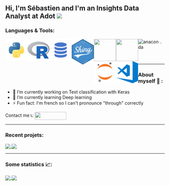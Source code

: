 ## Hi, I'm Sébastien and I'm an Insights Data Analyst at Adot <img src="https://raw.githubusercontent.com/MartinHeinz/MartinHeinz/master/wave.gif" width="30px">


### Languages & Tools:

<img align="left" alt="Python" width="70px" src="https://raw.githubusercontent.com/github/explore/80688e429a7d4ef2fca1e82350fe8e3517d3494d/topics/python/python.png" />
<img align="left" alt="r" width="70px" src="https://raw.githubusercontent.com/github/explore/80688e429a7d4ef2fca1e82350fe8e3517d3494d/topics/r/r.png" />
<img align="left" alt="sql" width="70px" src="https://raw.githubusercontent.com/github/explore/80688e429a7d4ef2fca1e82350fe8e3517d3494d/topics/sql/sql.png" />
<img align="left" alt="shiny" width="70px" src="https://raw.githubusercontent.com/rstudio/shiny/master/man/figures/logo.png" />
<img align ="left" height="70" width="70" src="https://unpkg.com/simple-icons@v3/icons/tableau.svg" />
<img align ="left" height="70" width="70" src="https://unpkg.com/simple-icons@v3/icons/powerbi.svg" />
<img align="left" alt="anaconda" height="70" width="70" src="https://unpkg.com/simple-icons@v3/icons/anaconda.svg"> 
<img align="left" alt="Jupyter" width="70px" src="https://raw.githubusercontent.com/github/explore/80688e429a7d4ef2fca1e82350fe8e3517d3494d/topics/jupyter-notebook/jupyter-notebook.png" />
<img align="left" alt="Visual Studio Code" width="70px" src="https://raw.githubusercontent.com/github/explore/80688e429a7d4ef2fca1e82350fe8e3517d3494d/topics/visual-studio-code/visual-studio-code.png" />

.

<br />
<br />

------

### About myself 👔 :  
- 🔭 I’m currently working on Text classification with Keras
- 🌱 I’m currently learning Deep learning
- ⚡ Fun fact: I'm french so I can't pronounce "through" correctly

Contact me  📞:
  [<img align = "center" height="25" width="100" src ="https://img.shields.io/badge/linkedin-%230077B5.svg?&style=for-the-badge&logo=linkedin&logoColor=white" />][linkedin]

[linkedin]: https://linkedin.com/in/sebastienpavot/

---

### Recent projets:
<a href="https://github.com/SebastienPavot/TextMining-Tesla-Tweets-Stock-Prices">
  <img align="center" height='145px' src="https://github-readme-stats.vercel.app/api/pin/?username=SebastienPavot&repo=TextMining-Tesla-Tweets-Stock-Prices&theme=buefy" />
</a>

<a href="https://github.com/SebastienPavot/Interactive-Machine-Learning-App">
  <img align="center" height='145px' src="https://github-readme-stats.vercel.app/api/pin/?username=SebastienPavot&repo=Interactive-Machine-Learning-App&theme=buefy" />
</a>  

---

### Some statistics 📈:
   <a href = "">
      <img align="center" height='205px' src="https://github-readme-stats.vercel.app/api?username=SebastienPavot&show_icons=true&theme=buefy" />
  </a>
  
  <a href = "">
      <img align="center" height='205px' src="https://github-readme-stats.vercel.app/api/top-langs/?username=SebastienPavot&theme=buefy" />
  </a>
